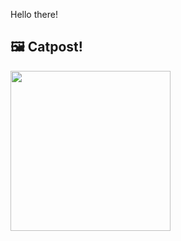 Hello there!



## 🖼️ Catpost!

<sub>
    <img src="https://cdn2.thecatapi.com/images/MTg1OTc3Mw.jpg" height="256">
</sub>

